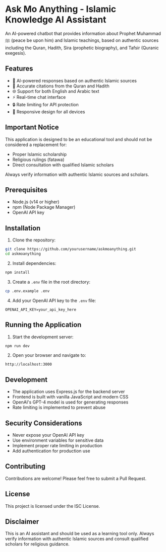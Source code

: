 # Ask Mo Anything - Islamic Knowledge AI Assistant

An AI-powered chatbot that provides information about Prophet Muhammad ﷺ (peace be upon him) and Islamic teachings, based on authentic sources including the Quran, Hadith, Sira (prophetic biography), and Tafsir (Quranic exegesis).

## Features

- 🤖 AI-powered responses based on authentic Islamic sources
- 🎯 Accurate citations from the Quran and Hadith
- 🌐 Support for both English and Arabic text
- ⚡ Real-time chat interface
- 🔒 Rate limiting for API protection
- 📱 Responsive design for all devices

## Important Notice

This application is designed to be an educational tool and should not be considered a replacement for:
- Proper Islamic scholarship
- Religious rulings (fatawa)
- Direct consultation with qualified Islamic scholars

Always verify information with authentic Islamic sources and scholars.

## Prerequisites

- Node.js (v14 or higher)
- npm (Node Package Manager)
- OpenAI API key

## Installation

1. Clone the repository:
```bash
git clone https://github.com/yourusername/askmoanything.git
cd askmoanything
```

2. Install dependencies:
```bash
npm install
```

3. Create a `.env` file in the root directory:
```bash
cp .env.example .env
```

4. Add your OpenAI API key to the `.env` file:
```
OPENAI_API_KEY=your_api_key_here
```

## Running the Application

1. Start the development server:
```bash
npm run dev
```

2. Open your browser and navigate to:
```
http://localhost:3000
```

## Development

- The application uses Express.js for the backend server
- Frontend is built with vanilla JavaScript and modern CSS
- OpenAI's GPT-4 model is used for generating responses
- Rate limiting is implemented to prevent abuse

## Security Considerations

- Never expose your OpenAI API key
- Use environment variables for sensitive data
- Implement proper rate limiting in production
- Add authentication for production use

## Contributing

Contributions are welcome! Please feel free to submit a Pull Request.

## License

This project is licensed under the ISC License.

## Disclaimer

This is an AI assistant and should be used as a learning tool only. Always verify information with authentic Islamic sources and consult qualified scholars for religious guidance.
